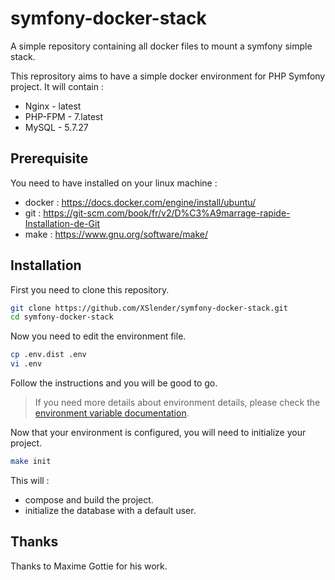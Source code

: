 # symfony-docker-stack
A simple repository containing all docker files to mount a symfony simple stack.

This reprository aims to have a simple docker environment for PHP Symfony project.
It will contain :

* Nginx - latest
* PHP-FPM - 7.latest
* MySQL - 5.7.27

## Prerequisite
You need to have installed on your linux machine :
* docker : https://docs.docker.com/engine/install/ubuntu/
* git : https://git-scm.com/book/fr/v2/D%C3%A9marrage-rapide-Installation-de-Git
* make : https://www.gnu.org/software/make/

## Installation

First you need to clone this repository.

```bash
git clone https://github.com/XSlender/symfony-docker-stack.git
cd symfony-docker-stack
```
Now you need to edit the environment file.

```bash
cp .env.dist .env
vi .env
```

Follow the instructions and you will be good to go.
> If you need more details about environment details, please check the [environment variable documentation](./docs/environment-variables.md).

Now that your environment is configured, you will need to initialize your project.

```bash
make init
```

This will :
* compose and build the project.
* initialize the database with a default user.

## Thanks
Thanks to Maxime Gottie for his work.

